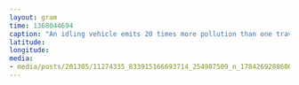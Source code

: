 ```yaml
---
layout: gram
time: 1368044694
caption: "An idling vehicle emits 20 times more pollution than one traveling at 32mph. NO IDLING!"
latitude: 
longitude: 
media:
- media/posts/201305/11274335_833915166693714_254987509_n_17842692886000351.jpg
---
```

